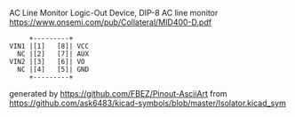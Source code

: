 AC Line Monitor Logic-Out Device, DIP-8
AC line monitor
https://www.onsemi.com/pub/Collateral/MID400-D.pdf


	     +---------+
	VIN1 |[1]   [8]| VCC
	  NC |[2]   [7]| AUX
	VIN2 |[3]   [6]| VO
	  NC |[4]   [5]| GND
	     +---------+


generated by https://github.com/FBEZ/Pinout-AsciiArt from https://github.com/ask6483/kicad-symbols/blob/master/Isolator.kicad_sym